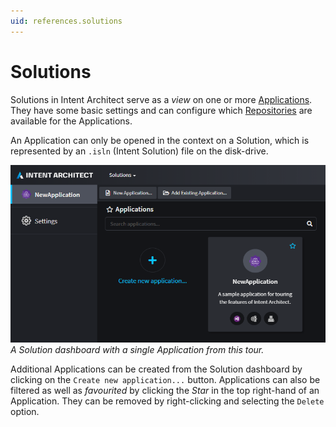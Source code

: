```yaml
---
uid: references.solutions
---
```

# Solutions

Solutions in Intent Architect serve as a _view_ on one or more [Applications](xref:references.applications). They have some basic settings and can configure which [Repositories](xref:references.repositories) are available for the Applications.

An Application can only be opened in the context on a Solution, which is represented by an `.isln` (Intent Solution) file on the disk-drive.

![Solution Dashboard](images/solution-dashboard.png)
_A Solution dashboard with a single Application from this tour._

Additional Applications can be created from the Solution dashboard by clicking on the `Create new application...` button. Applications can also be filtered as well as _favourited_ by clicking the _Star_ in the top right-hand of an Application. They can be removed by right-clicking and selecting the `Delete` option.
